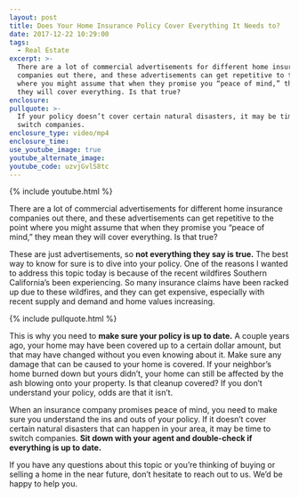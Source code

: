 ```yaml
---
layout: post
title: Does Your Home Insurance Policy Cover Everything It Needs to?
date: 2017-12-22 10:29:00
tags:
  - Real Estate
excerpt: >-
  There are a lot of commercial advertisements for different home insurance
  companies out there, and these advertisements can get repetitive to the point
  where you might assume that when they promise you “peace of mind,” they mean
  they will cover everything. Is that true?
enclosure:
pullquote: >-
  If your policy doesn’t cover certain natural disasters, it may be time to
  switch companies.
enclosure_type: video/mp4
enclosure_time:
use_youtube_image: true
youtube_alternate_image:
youtube_code: uzvjGvlS8tc
---
```



{% include youtube.html %}

There are a lot of commercial advertisements for different home insurance companies out there, and these advertisements can get repetitive to the point where you might assume that when they promise you “peace of mind,” they mean they will cover everything. Is that true?

These are just advertisements, so **not everything they say is true.** The best way to know for sure is to dive into your policy. One of the reasons I wanted to address this topic today is because of the recent wildfires Southern California’s been experiencing. So many insurance claims have been racked up due to these wildfires, and they can get expensive, especially with recent supply and demand and home values increasing.

{% include pullquote.html %}

This is why you need to **make sure your policy is up to date.** A couple years ago, your home may have been covered up to a certain dollar amount, but that may have changed without you even knowing about it. Make sure any damage that can be caused to your home is covered. If your neighbor’s home burned down but yours didn’t, your home can still be affected by the ash blowing onto your property. Is that cleanup covered? If you don’t understand your policy, odds are that it isn’t.

When an insurance company promises peace of mind, you need to make sure you understand the ins and outs of your policy. If it doesn’t cover certain natural disasters that can happen in your area, it may be time to switch companies. **Sit down with your agent and double-check if everything is up to date.**

If you have any questions about this topic or you’re thinking of buying or selling a home in the near future, don’t hesitate to reach out to us. We’d be happy to help you.